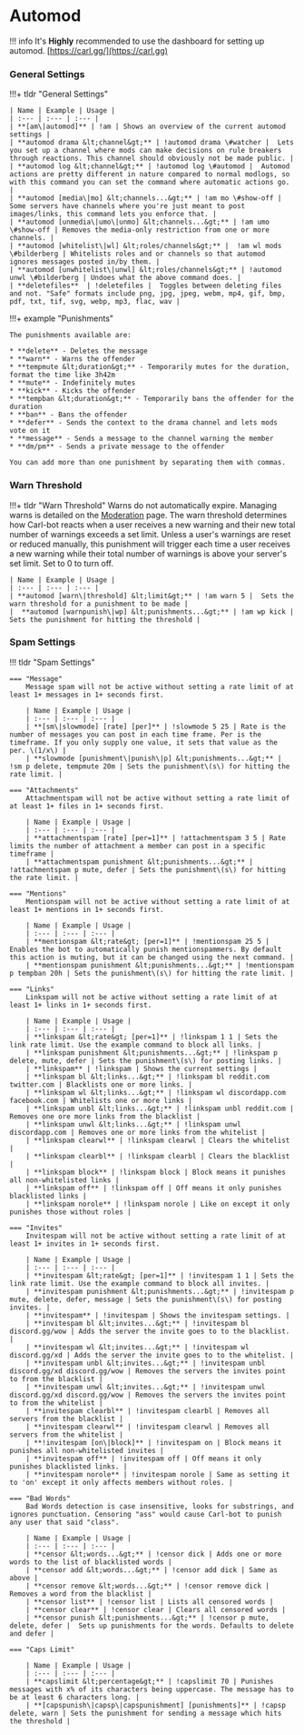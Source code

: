 # Automod

!!! info
    It's **Highly** recommended to use the dashboard for setting up automod. [https://carl.gg/](https://carl.gg)

### General Settings

!!!+ tldr "General Settings"

	| Name | Example | Usage |
	| :--- | :--- | :--- |
	| **[am\|automod]** | !am | Shows an overview of the current automod settings |
	| **automod drama &lt;channel&gt;** | !automod drama \#watcher |  Lets you set up a channel where mods can make decisions on rule breakers through reactions. This channel should obviously not be made public. |
	| **automod log &lt;channel&gt;** | !automod log \#automod |  Automod actions are pretty different in nature compared to normal modlogs, so with this command you can set the command where automatic actions go. |
	| **automod [media\|mo] &lt;channels...&gt;** | !am mo \#show-off | Some servers have channels where you're just meant to post images/links, this command lets you enforce that. |
	| **automod [unmedia\|umo\|unmo] &lt;channels...&gt;** | !am umo \#show-off | Removes the media-only restriction from one or more channels. |
	| **automod [whitelist\|wl] &lt;roles/channels&gt;** |  !am wl mods \#bilderberg | Whitelists roles and or channels so that automod ignores messages posted in/by them. |
	| **automod [unwhitelist\|unwl] &lt;roles/channels&gt;** | !automod unwl \#bilderberg | Undoes what the above command does. |
	| **deletefiles**  | !deletefiles |  Toggles between deleting files and not. "Safe" formats include png, jpg, jpeg, webm, mp4, gif, bmp, pdf, txt, tif, svg, webp, mp3, flac, wav |
	
!!!+ example "Punishments"

    The punishments available are:

    * **delete** - Deletes the message 
    * **warn** - Warns the offender 
    * **tempmute &lt;duration&gt;** - Temporarily mutes for the duration, format the time like 3h42m
    * **mute** - Indefinitely mutes 
    * **kick** - Kicks the offender 
    * **tempban &lt;duration&gt;** - Temporarily bans the offender for the duration 
    * **ban** - Bans the offender 
    * **defer** - Sends the context to the drama channel and lets mods vote on it 
    * **message** - Sends a message to the channel warning the member 
    * **dm/pm** - Sends a private message to the offender

    You can add more than one punishment by separating them with commas.
	
### Warn Threshold
	
!!!+ tldr "Warn Threshold"
	Warns do not automatically expire. Managing warns is detailed on the [Moderation](https://docs.carl.gg/moderation/moderation/) page. The warn threshold determines how Carl-bot reacts when a user receives a new warning and their new total number of warnings exceeds a set limit. Unless a user's warnings are reset or reduced manually, this punishment will trigger each time a user receives a new warning while their total number of warnings is above your server's set limit. Set to 0 to turn off.

	| Name | Example | Usage |
	| :--- | :--- | :--- |
	| **automod [warn\|threshold] &lt;limit&gt;** | !am warn 5 |  Sets the warn threshold for a punishment to be made |
	|  **automod [warnpunish\|wp] &lt;punishments...&gt;** | !am wp kick |  Sets the punishment for hitting the threshold |
	

### Spam Settings

!!! tldr "Spam Settings"

	=== "Message"
		Message spam will not be active without setting a rate limit of at least 1+ messages in 1+ seconds first.
		
		| Name | Example | Usage |
		| :--- | :--- | :--- |
		| **[sm\|slowmode] [rate] [per]** | !slowmode 5 25 | Rate is the number of messages you can post in each time frame. Per is the timeframe. If you only supply one value, it sets that value as the per. \(1/x\) |
		| **slowmode [punishment\|punish\|p] &lt;punishments...&gt;** | !sm p delete, tempmute 20m | Sets the punishment\(s\) for hitting the rate limit. |
		
	=== "Attachments"
		Attachmentspam will not be active without setting a rate limit of at least 1+ files in 1+ seconds first.
		
		| Name | Example | Usage |
		| :--- | :--- | :--- |
		| **attachmentspam [rate] [per=1]** | !attachmentspam 3 5 | Rate limits the number of attachment a member can post in a specific timeframe |
		| **attachmentspam punishment &lt;punishments...&gt;** | !attachmentspam p mute, defer | Sets the punishment\(s\) for hitting the rate limit. |
		
	=== "Mentions"
		Mentionspam will not be active without setting a rate limit of at least 1+ mentions in 1+ seconds first.
		
		| Name | Example | Usage |
		| :--- | :--- | :--- |
		| **mentionspam &lt;rate&gt; [per=1]** | !mentionspam 25 5 | Enables the bot to automatically punish mentionspammers. By default this action is muting, but it can be changed using the next command. |
		| **mentionspam punishment &lt;punishments...&gt;** | !mentionspam p tempban 20h | Sets the punishment\(s\) for hitting the rate limit. |
		
	=== "Links"
		Linkspam will not be active without setting a rate limit of at least 1+ links in 1+ seconds first.
		
		| Name | Example | Usage |
		| :--- | :--- | :--- |
		| **linkspam &lt;rate&gt; [per=1]** | !linkspam 1 1 | Sets the link rate limit. Use the example command to block all links. |
		| **linkspam punishment &lt;punishments...&gt;** | !linkspam p delete, mute, defer | Sets the punishment\(s\) for posting links. |
		| **linkspam** | !linkspam | Shows the current settings |
		| **linkspam bl &lt;links...&gt;** | !linkspam bl reddit.com twitter.com | Blacklists one or more links. |
		| **linkspam wl &lt;links...&gt;** | !linkspam wl discordapp.com facebook.com | Whitelists one or more links |
		| **linkspam unbl &lt;links...&gt;** | !linkspam unbl reddit.com | Removes one ore more links from the blacklist |
		| **linkspam unwl &lt;links...&gt;** | !linkspam unwl discordapp.com | Removes one or more links from the whitelist |
		| **linkspam clearwl** | !linkspam clearwl | Clears the whitelist |
		| **linkspam clearbl** | !linkspam clearbl | Clears the blacklist |
		| **linkspam block** | !linkspam block | Block means it punishes all non-whitelisted links |
		| **linkspam off** | !linkspam off | Off means it only punishes blacklisted links |
		| **linkspam norole** | !linkspam norole | Like on except it only punishes those without roles |
		
	=== "Invites"
		Invitespam will not be active without setting a rate limit of at least 1+ invites in 1+ seconds first.
		
		| Name | Example | Usage |
		| :--- | :--- | :--- |
		| **invitespam &lt;rate&gt; [per=1]** | !invitespam 1 1 | Sets the link rate limit. Use the example command to block all invites. |
		| **invitespam punishment &lt;punishments...&gt;** | !invitespam p mute, delete, defer, message | Sets the punishment\(s\) for posting invites. |
		| **invitespam** | !invitespam | Shows the invitespam settings. |
		| **invitespam bl &lt;invites...&gt;** | !invitespam bl discord.gg/wow | Adds the server the invite goes to to the blacklist. |
		| **invitespam wl &lt;invites...&gt;** | !invitespam wl discord.gg/xd | Adds the server the invite goes to to the whitelist. |
		| **invitespam unbl &lt;invites...&gt;** | !invitespam unbl discord.gg/xd discord.gg/wow | Removes the servers the invites point to from the blacklist |
		| **invitespam unwl &lt;invites...&gt;** | !invitespam unwl discord.gg/xd discord.gg/wow | Removes the servers the invites point to from the whitelist |
		| **invitespam clearbl** | !invitespam clearbl | Removes all servers from the blacklist |
		| **invitespam clearwl** | !invitespam clearwl | Removes all servers from the whitelist |
		| **!invitespam [on\|block]** | !invitespam on | Block means it punishes all non-whitelisted invites |
		| **invitespam off** | !invitespam off | Off means it only punishes blacklisted links. |
		| **invitespam norole** | !invitespam norole | Same as setting it to 'on' except it only affects members without roles. |
		
	=== "Bad Words"
		Bad Words detection is case insensitive, looks for substrings, and ignores punctuation. Censoring "ass" would cause Carl-bot to punish any user that said "class".
		
		| Name | Example | Usage |
		| :--- | :--- | :--- |
		| **censor &lt;words...&gt;** | !censor dick | Adds one or more words to the list of blacklisted words |
		| **censor add &lt;words...&gt;** | !censor add dick | Same as above |
		| **censor remove &lt;words...&gt;** | !censor remove dick | Removes a word from the blacklist |
		| **censor list** | !censor list | Lists all censored words |
		| **censor clear** | !censor clear | Clears all censored words |
		| **censor punish &lt;punishments...&gt;** | !censor p mute, delete, defer |  Sets up punishments for the words. Defaults to delete and defer |
		
	=== "Caps Limit"
	
		| Name | Example | Usage |
		| :--- | :--- | :--- |
		| **capslimit &lt;percentage&gt;** | !capslimit 70 | Punishes messages with x% of its characters being uppercase. The message has to be at least 6 characters long. |
		| **[capspunish\|capsp\|capspunishment] [punishments]** | !capsp delete, warn | Sets the punishment for sending a message which hits the threshold |
